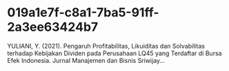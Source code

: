 # 019a1e7f-c8a1-7ba5-91ff-2a3ee63424b7
YULIANI, Y. (2021). Pengaruh Profitabilitas, Likuiditas dan Solvabilitas terhadap Kebijakan Dividen pada Perusahaan LQ45 yang Terdaftar di Bursa Efek Indonesia. Jurnal Manajemen dan Bisnis Sriwijay...
